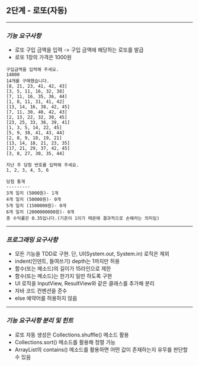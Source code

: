 ## 2단계 - 로또(자동)

---
### *기능 요구사항*
* 로또 구입 금액을 입력 -> 구입 금액에 해당하는 로또를 발급
* 로또 1장의 가격은 1000원
```shell
구입금액을 입력해 주세요.
14000
14개를 구매했습니다.
[8, 21, 23, 41, 42, 43]
[3, 5, 11, 16, 32, 38]
[7, 11, 16, 35, 36, 44]
[1, 8, 11, 31, 41, 42]
[13, 14, 16, 38, 42, 45]
[7, 11, 30, 40, 42, 43]
[2, 13, 22, 32, 38, 45]
[23, 25, 33, 36, 39, 41]
[1, 3, 5, 14, 22, 45]
[5, 9, 38, 41, 43, 44]
[2, 8, 9, 18, 19, 21]
[13, 14, 18, 21, 23, 35]
[17, 21, 29, 37, 42, 45]
[3, 8, 27, 30, 35, 44]

지난 주 당첨 번호를 입력해 주세요.
1, 2, 3, 4, 5, 6

당첨 통계
---------
3개 일치 (5000원)- 1개
4개 일치 (50000원)- 0개
5개 일치 (1500000원)- 0개
6개 일치 (2000000000원)- 0개
총 수익률은 0.35입니다.(기준이 1이기 때문에 결과적으로 손해라는 의미임)
```


---
### *프로그래밍 요구사항*
* 모든 기능을 TDD로 구현. 단, UI(System.out, System.in) 로직은 제외
* indent(인덴트, 들여쓰기) depth는 1까지만 허용
* 함수(또는 메소드)의 길이가 15라인으로 제한
* 함수(또는 메소드)는 한가지 일만 하도록 구현
* UI 로직을 InputView, ResultView와 같은 클래스를 추가해 분리
* 자바 코드 컨벤션을 준수
* else 예약어를 허용하지 않음

---
### *기능 요구사항 분리 및 힌트*
* 로또 자동 생성은 Collections.shuffle() 메소드 활용
* Collections.sort() 메소드를 활용해 정렬 가능
* ArrayList의 contains() 메소드를 활용하면 어떤 값이 존재하는지 유무를 판단할 수 있음
